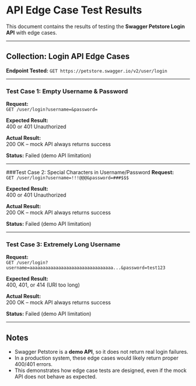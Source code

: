 # API Edge Case Test Results

This document contains the results of testing the **Swagger Petstore Login API** with edge cases.

---

## Collection: Login API Edge Cases

**Endpoint Tested:**
`GET https://petstore.swagger.io/v2/user/login`

---

### Test Case 1: Empty Username & Password
**Request:**  
`GET /user/login?username=&password=`

**Expected Result:**  
400 or 401 Unauthorized  

**Actual Result:**  
200 OK – mock API always returns success  

**Status:**  Failed (demo API limitation)

---


###Test Case 2: Special Characters in Username/Password
**Request:**  
`GET /user/login?username=!!!@@@&password=###$$$`

**Expected Result:**  
400 or 401 Unauthorized  

**Actual Result:**  
200 OK – mock API always returns success  

**Status:** Failed (demo API limitation)

---

### Test Case 3: Extremely Long Username
**Request:**  
`GET /user/login?username=aaaaaaaaaaaaaaaaaaaaaaaaaaaaaaaa...&password=test123`

**Expected Result:**  
400, 401, or 414 (URI too long)  

**Actual Result:**  
200 OK – mock API always returns success  

**Status:** Failed (demo API limitation)

---

## Notes
- Swagger Petstore is a **demo API**, so it does not return real login failures.
- In a production system, these edge cases would likely return proper 400/401 errors.
- This demonstrates how edge case tests are designed, even if the mock API does not behave as expected.

